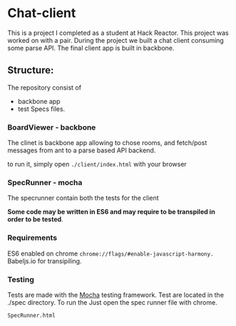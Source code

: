 Chat-client
==============

This is a project I completed as a student at Hack Reactor. This project was worked on with a pair. During the project we built a chat client consuming some parse API. The final client app
is built in backbone.

## Structure:

The repository consist of

- backbone app
- test Specs files.

### BoardViewer - backbone

The clinet is backbone app allowing to chose rooms, and fetch/post messages from ant to a parse based API backend.

to run it, simply open `./client/index.html` with your browser

### SpecRunner - mocha

The specrunner contain both the tests for the client

**Some code may be written in ES6 and may require to be transpiled in order to be tested**.

### Requirements

ES6 enabled on chrome `chrome://flags/#enable-javascript-harmony.`
Babeljs.io for transipiling.

### Testing

Tests are made with the [Mocha](https://github.com/mochajs/mocha) testing framework.
Test are located in the ./spec directory. To run the Just open the spec runner file with chrome.

```
SpecRunner.html
```

